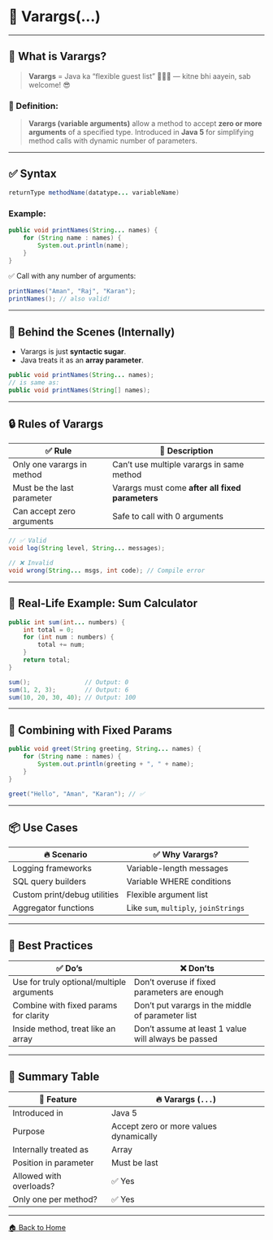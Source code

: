 # 📨 Varargs(...)

---

## 🧠 What is Varargs?

> **Varargs** = Java ka “flexible guest list” 🧑‍🤝‍🧑 — kitne bhi aayein, sab welcome! 😎

### 📌 Definition:

> **Varargs (variable arguments)** allow a method to accept **zero or more arguments** of a specified type.
> Introduced in **Java 5** for simplifying method calls with dynamic number of parameters.

---

## ✅ Syntax

```java
returnType methodName(datatype... variableName)
```

### Example:

```java
public void printNames(String... names) {
    for (String name : names) {
        System.out.println(name);
    }
}
```

✅ Call with any number of arguments:

```java
printNames("Aman", "Raj", "Karan");
printNames(); // also valid!
```

---

## 🧪 Behind the Scenes (Internally)

* Varargs is just **syntactic sugar**.
* Java treats it as an **array parameter**.

```java
public void printNames(String... names);
// is same as:
public void printNames(String[] names);
```

---

## 🔒 Rules of Varargs

| ✅ Rule                     | 📌 Description                                   |
| -------------------------- | ------------------------------------------------ |
| Only one varargs in method | Can’t use multiple varargs in same method        |
| Must be the last parameter | Varargs must come **after all fixed parameters** |
| Can accept zero arguments  | Safe to call with 0 arguments                    |

```java
// ✅ Valid
void log(String level, String... messages);

// ❌ Invalid
void wrong(String... msgs, int code); // Compile error
```

---

## 🎯 Real-Life Example: Sum Calculator

```java
public int sum(int... numbers) {
    int total = 0;
    for (int num : numbers) {
        total += num;
    }
    return total;
}

sum();               // Output: 0
sum(1, 2, 3);        // Output: 6
sum(10, 20, 30, 40); // Output: 100
```

---

## 🧱 Combining with Fixed Params

```java
public void greet(String greeting, String... names) {
    for (String name : names) {
        System.out.println(greeting + ", " + name);
    }
}

greet("Hello", "Aman", "Karan"); // ✅
```

---

## 📦 Use Cases

| 🔥 Scenario                  | ✅ Why Varargs?                        |
| ---------------------------- | ------------------------------------- |
| Logging frameworks           | Variable-length messages              |
| SQL query builders           | Variable WHERE conditions             |
| Custom print/debug utilities | Flexible argument list                |
| Aggregator functions         | Like `sum`, `multiply`, `joinStrings` |

---

## 🧼 Best Practices

| ✅ Do’s                                    | ❌ Don’ts                                            |
| ----------------------------------------- | --------------------------------------------------- |
| Use for truly optional/multiple arguments | Don’t overuse if fixed parameters are enough        |
| Combine with fixed params for clarity     | Don’t put varargs in the middle of parameter list   |
| Inside method, treat like an array        | Don’t assume at least 1 value will always be passed |

---

## 🏁 Summary Table

| 📌 Feature              | 🔥 Varargs (`...`)                     |
| ----------------------- | -------------------------------------- |
| Introduced in           | Java 5                                 |
| Purpose                 | Accept zero or more values dynamically |
| Internally treated as   | Array                                  |
| Position in parameter   | Must be last                           |
| Allowed with overloads? | ✅ Yes                                  |
| Only one per method?    | ✅ Yes                                  |

---
[🏠 Back to Home](../..)